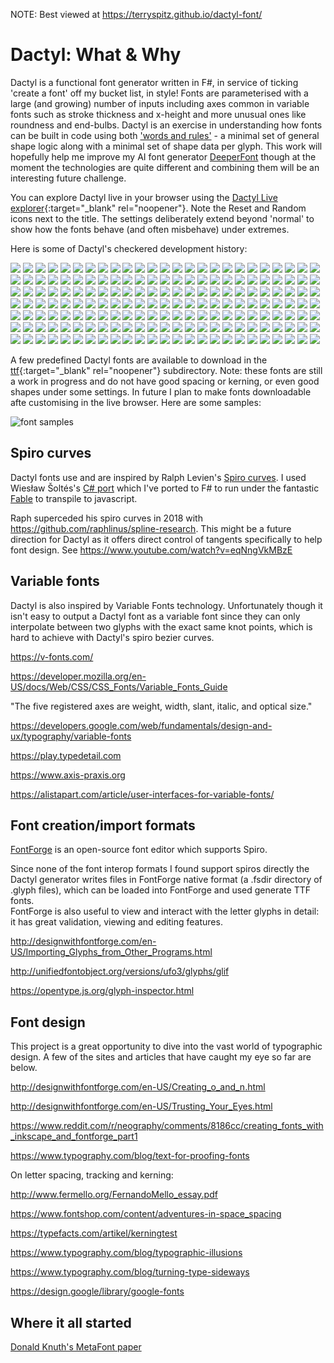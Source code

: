 NOTE: Best viewed at https://terryspitz.github.io/dactyl-font/

# Dactyl: What & Why

Dactyl is a functional font generator written in F#, in service of ticking 'create a font' off my bucket list, in style!  Fonts are parameterised with a large (and growing) number of inputs including axes common in variable fonts such as stroke thickness and x-height and more unusual ones like roundness and end-bulbs.  Dactyl is an exercise in understanding how fonts can be built in code using both ['words and rules'](https://en.wikipedia.org/wiki/Words_and_Rules) - a minimal set of general shape logic along with a minimal set of shape data per glyph.  This work will hopefully help me improve my AI font generator [DeeperFont](https://github.com/terryspitz/ipython_notebooks/tree/master/deeper) though at the moment the technologies are quite different and combining them will be an interesting future challenge.

You can explore Dactyl live in your browser using the [Dactyl Live explorer](https://terryspitz.github.io/dactyl-font/explorer/public/index.html){:target="_blank" rel="noopener"}.  Note the Reset and Random icons next to the title.  The settings deliberately extend beyond 'normal' to show how the fonts behave (and often misbehave) under extremes.

Here is some of Dactyl's checkered development history:

<!-- Fotorama from CDNJS, 19 KB -->
<script src="https://ajax.googleapis.com/ajax/libs/jquery/1.11.1/jquery.min.js"></script>
<link  href="https://cdnjs.cloudflare.com/ajax/libs/fotorama/4.6.4/fotorama.css" rel="stylesheet">
<script src="https://cdnjs.cloudflare.com/ajax/libs/fotorama/4.6.4/fotorama.js"></script>
<div class="fotorama" data-autoplay="300" data-transition="crossfade">
  <img src="png/font (1).png">
  <img src="png/font (2).png">
  <img src="png/font (3).png">
  <img src="png/font (4).png">
  <img src="png/font (5).png">
  <img src="png/font (6).png">
  <img src="png/font (7).png">
  <img src="png/font (8).png">
  <img src="png/font (9).png">
  <img src="png/font (10).png">
  <img src="png/font (11).png">
  <img src="png/font (12).png">
  <img src="png/font (13).png">
  <img src="png/font (14).png">
  <img src="png/font (15).png">
  <img src="png/font (16).png">
  <img src="png/font (17).png">
  <img src="png/font (18).png">
  <img src="png/font (19).png">
  <img src="png/font (20).png">
  <img src="png/font (21).png">
  <img src="png/font (22).png">
  <img src="png/font (23).png">
  <img src="png/font (24).png">
  <img src="png/font (25).png">
  <img src="png/font (26).png">
  <img src="png/font (27).png">
  <img src="png/font (28).png">
  <img src="png/font (29).png">
  <img src="png/font (30).png">
  <img src="png/font (31).png">
  <img src="png/font (32).png">
  <img src="png/font (33).png">
  <img src="png/font (34).png">
  <img src="png/font (35).png">
  <img src="png/font (36).png">
  <img src="png/font (37).png">
  <img src="png/font (38).png">
  <img src="png/font (39).png">
  <img src="png/font (40).png">
  <img src="png/font (41).png">
  <img src="png/font (42).png">
  <img src="png/font (43).png">
  <img src="png/font (44).png">
  <img src="png/font (45).png">
  <img src="png/font (46).png">
  <img src="png/font (47).png">
  <img src="png/font (48).png">
  <img src="png/font (49).png">
  <img src="png/font (50).png">
  <img src="png/font (51).png">
  <img src="png/font (52).png">
  <img src="png/font (53).png">
  <img src="png/font (54).png">
  <img src="png/font (55).png">
  <img src="png/font (56).png">
  <img src="png/font (57).png">
  <img src="png/font (58).png">
  <img src="png/font (59).png">
  <img src="png/font (60).png">
  <img src="png/font (61).png">
  <img src="png/font (62).png">
  <img src="png/font (63).png">
  <img src="png/font (64).png">
  <img src="png/font (65).png">
  <img src="png/font (66).png">
  <img src="png/font (67).png">
  <img src="png/font (68).png">
  <img src="png/font (69).png">
  <img src="png/font (70).png">
  <img src="png/font (71).png">
  <img src="png/font (72).png">
  <img src="png/font (73).png">
  <img src="png/font (74).png">
  <img src="png/font (75).png">
  <img src="png/font (76).png">
  <img src="png/font (77).png">
  <img src="png/font (78).png">
  <img src="png/font (79).png">
  <img src="png/font (80).png">
  <img src="png/font (81).png">
  <img src="png/font (82).png">
  <img src="png/font (83).png">
  <img src="png/font (84).png">
  <img src="png/font (85).png">
  <img src="png/font (86).png">
  <img src="png/font (87).png">
  <img src="png/font (88).png">
  <img src="png/font (89).png">
  <img src="png/font (90).png">
  <img src="png/font (91).png">
  <img src="png/font (92).png">
  <img src="png/font (93).png">
  <img src="png/font (94).png">
  <img src="png/font (95).png">
  <img src="png/font (96).png">
  <img src="png/font (97).png">
  <img src="png/font (98).png">
  <img src="png/font (99).png">
  <img src="png/font (100).png">
  <img src="png/font (101).png">
  <img src="png/font (102).png">
  <img src="png/font (103).png">
  <img src="png/font (104).png">
  <img src="png/font (105).png">
  <img src="png/font (106).png">
  <img src="png/font (107).png">
  <img src="png/font (108).png">
  <img src="png/font (109).png">
  <img src="png/font (110).png">
  <img src="png/font (111).png">
  <img src="png/font (112).png">
  <img src="png/font (113).png">
  <img src="png/font (114).png">
  <img src="png/font (115).png">
  <img src="png/font (116).png">
  <img src="png/font (117).png">
  <img src="png/font (118).png">
  <img src="png/font (119).png">
  <img src="png/font (120).png">
  <img src="png/font (121).png">
  <img src="png/font (122).png">
  <img src="png/font (123).png">
  <img src="png/font (124).png">
  <img src="png/font (125).png">
  <img src="png/font (126).png">
  <img src="png/font (127).png">
  <img src="png/font (128).png">
  <img src="png/font (129).png">
  <img src="png/font (130).png">
  <img src="png/font (131).png">
  <img src="png/font (132).png">
  <img src="png/font (133).png">
  <img src="png/font (134).png">
  <img src="png/font (135).png">
  <img src="png/font (136).png">
  <img src="png/font (137).png">
  <img src="png/font (138).png">
  <img src="png/font (139).png">
  <img src="png/font (140).png">
  <img src="png/font (141).png">
  <img src="png/font (142).png">
  <img src="png/font (143).png">
  <img src="png/font (144).png">
  <img src="png/font (145).png">
  <img src="png/font (146).png">
  <img src="png/font (147).png">
  <img src="png/font (148).png">
  <img src="png/font (149).png">
  <img src="png/font (150).png">
  <img src="png/letters (1).png">
  <img src="png/letters (2).png">
  <img src="png/letters (3).png">
  <img src="png/letters (4).png">
  <img src="png/letters (5).png">
  <img src="png/letters (6).png">
  <img src="png/letters (7).png">
  <img src="png/letters (8).png">
  <img src="png/letters (9).png">
  <img src="png/letters (10).png">
  <img src="png/letters (11).png">
  <img src="png/letters (12).png">
  <img src="png/letters (13).png">
  <img src="png/letters (14).png">
  <img src="png/letters (15).png">
  <img src="png/letters (16).png">
  <img src="png/letters (17).png">
  <img src="png/letters (18).png">
  <img src="png/letters (19).png">
  <img src="png/letters (20).png">
  <img src="png/letters (21).png">
  <img src="png/letters (22).png">
  <img src="png/letters (23).png">
  <img src="png/letters (24).png">
  <img src="png/letters (25).png">
</div>


A few predefined Dactyl fonts are available to download in the [ttf](https://github.com/terryspitz/dactyl-font/tree/SpiroFs/ttf){:target="_blank" rel="noopener"} subdirectory.  Note: these fonts are still a work in progress and do not have good spacing or kerning, or even good shapes under some settings.  In future I plan to make fonts downloadable afte customising in the live browser.  Here are some samples:

![font samples](allGlyphs.svg)

## Spiro curves

Dactyl fonts use and are inspired by Ralph Levien's [Spiro curves](https://www.levien.com/spiro/).  I used Wiesław Šoltés's [C# port](https://github.com/wieslawsoltes/SpiroNet)
which I've ported to F# to run under the fantastic [Fable](https://fable.io/) to transpile to javascript.

Raph superceded his spiro curves in 2018 with https://github.com/raphlinus/spline-research.  This might be a future direction for Dactyl as it offers direct control of tangents specifically to help font design. See https://www.youtube.com/watch?v=eqNngVkMBzE

## Variable fonts

Dactyl is also inspired by Variable Fonts technology.  Unfortunately though it isn't easy to output a Dactyl font as a variable font since they can only interpolate between two glyphs with the exact same knot points, which is hard to achieve with Dactyl's spiro bezier curves.

<https://v-fonts.com/>

<https://developer.mozilla.org/en-US/docs/Web/CSS/CSS_Fonts/Variable_Fonts_Guide>

"The five registered axes are weight, width, slant, italic, and optical size."

<https://developers.google.com/web/fundamentals/design-and-ux/typography/variable-fonts>

<https://play.typedetail.com>

<https://www.axis-praxis.org>

<https://alistapart.com/article/user-interfaces-for-variable-fonts/>


## Font creation/import formats

[FontForge](https://fontforge.org/en-US) is an open-source font editor which supports Spiro.  

Since none of the font interop formats I found support spiros directly the Dactyl generator writes files in FontForge native format (a .fsdir directory of .glyph files), which can be loaded into FontForge and used generate TTF fonts.  
FontForge is also useful to view and interact with the letter glyphs in detail: it has great validation, viewing and editing features.

<http://designwithfontforge.com/en-US/Importing_Glyphs_from_Other_Programs.html>

<http://unifiedfontobject.org/versions/ufo3/glyphs/glif>

<https://opentype.js.org/glyph-inspector.html>

## Font design

This project is a great opportunity to dive into the vast world of typographic design.  A few of the sites and articles that have caught my eye so far are below.  

<http://designwithfontforge.com/en-US/Creating_o_and_n.html>

<http://designwithfontforge.com/en-US/Trusting_Your_Eyes.html>

<https://www.reddit.com/r/neography/comments/8186cc/creating_fonts_with_inkscape_and_fontforge_part1>

<https://www.typography.com/blog/text-for-proofing-fonts>

On letter spacing, tracking and kerning: 

<http://www.fermello.org/FernandoMello_essay.pdf>

<https://www.fontshop.com/content/adventures-in-space_spacing>

<https://typefacts.com/artikel/kerningtest>

<https://www.typography.com/blog/typographic-illusions>

<https://www.typography.com/blog/turning-type-sideways>

<https://design.google/library/google-fonts>



## Where it all started

[Donald Knuth's MetaFont paper](http://www.math.lsa.umich.edu/~millerpd/docs/501_Winter13/Knuth79.pdf)

